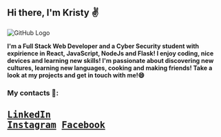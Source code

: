 ## Hi there, I'm Kristy ✌️

![GitHub Logo](https://toggl.com/blog/wp-content/uploads/2018/08/toggl-it-jobs-explained-with-changing-lightbulb-cover.jpg)<br>


<b>I'm a Full Stack Web Developer and a Cyber Security student with expirience in React, JavaScript, NodeJs and Flask! I enjoy coding, nice devices and learning new skills! I'm passionate about discovering new cultures, learning new languages, cooking and making friends! Take a look at my projects and get in touch with me!😄</b><br>

### My contacts 📌:

## <pre>[LinkedIn](https://www.linkedin.com/in/cristina-chiticari-fullstack/)  [Instagram](https://www.instagram.com/the_frantss/)  [Facebook](https://www.facebook.com/kristina.frants)
<!--
**KristinaFrants/KristinaFrants** is a ✨ _special_ ✨ repository because its `README.md` (this file) appears on your GitHub profile.

Here are some ideas to get you started:

- 🔭 I’m currently working on ...
- 🌱 I’m currently learning ...
- 👯 I’m looking to collaborate on ...
- 🤔 I’m looking for help with ...
- 💬 Ask me about ...
- 📫 How to reach me: ...
- 😄 Pronouns: ...
- ⚡ Fun fact: ...
-->
